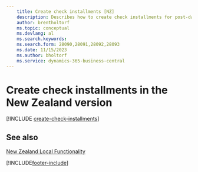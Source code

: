 ```yaml
---
    title: Create check installments [NZ]
    description: Describes how to create check installments for post-dated checks in the New Zealand version.
    author: brentholtorf
    ms.topic: conceptual
    ms.devlang: al
    ms.search.keywords:
    ms.search.form: 28090,28091,28092,28093
    ms.date: 11/15/2023
    ms.author: bholtorf
    ms.service: dynamics-365-business-central
---
```

# Create check installments in the New Zealand version

[!INCLUDE [create-check-installments](../includes/AUNZ/create-check-installments.md)]

## See also

[New Zealand Local Functionality](new-zealand-local-functionality.md)


[!INCLUDE[footer-include](../../includes/footer-banner.md)]
